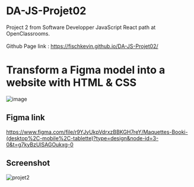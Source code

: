 # DA-JS-Projet02
 
Project 2 from Software Developper JavaScript React path at OpenClassrooms.<br><br>
Github Page link : https://fischkevin.github.io/DA-JS-Projet02/

# Transform a Figma model into a website with HTML & CSS

![image](https://github.com/FischKevin/DA-JS-Projet02/assets/53255309/64df9d45-c29d-4a18-b1e0-98fb6f94cf38)

## Figma link
https://www.figma.com/file/r9YJyUkpVdrxzBBKGH7reY/Maquettes-Booki-(desktop%2C-mobile%2C-tablette)?type=design&node-id=3-0&t=g7kyBzUlSAGOukxg-0

## Screenshot
![projet2](https://github.com/FischKevin/DA-JS-Projet02/assets/53255309/db37b249-e075-4ab8-9bb8-7c365295fa55)
